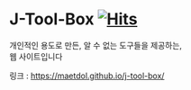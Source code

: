 # J-Tool-Box [![Hits](https://hits.seeyoufarm.com/api/count/incr/badge.svg?url=https%3A%2F%2Fmaetdol.github.io%2Fj-tool-box&count_bg=%23EDD72C&title_bg=%23555555&icon=&icon_color=%23E7E7E7&title=hits&edge_flat=false)](https://hits.seeyoufarm.com)
개인적인 용도로 만든, 알 수 없는 도구들을 제공하는, <br />
웹 사이트입니다

링크 : https://maetdol.github.io/j-tool-box/
